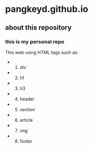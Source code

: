 # pangkeyd.github.io
## about this repository
### this is my personal repo

This web using HTML tags such as:
* 1. div
* 2. h1
* 3. h3
* 4. header
* 5. section
* 6. article
* 7. img
* 8. footer